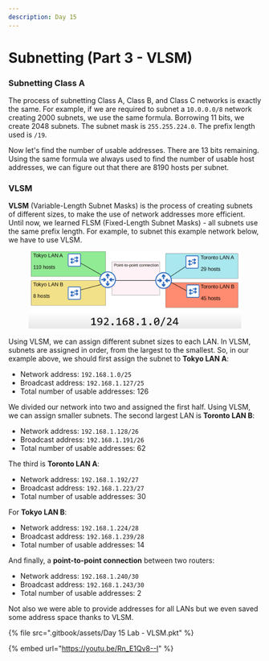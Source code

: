 ```yaml
---
description: Day 15
---
```


# Subnetting (Part 3 - VLSM)

### Subnetting Class A

The process of subnetting Class A, Class B, and Class C networks is exactly the same. For example, if we are required to subnet a `10.0.0.0/8` network creating 2000 subnets, we use the same formula. Borrowing 11 bits, we create 2048 subnets. The subnet mask is `255.255.224.0`. The prefix length used is `/19`.

Now let's find the number of usable addresses. There are 13 bits remaining. Using the same formula we always used to find the number of usable host addresses, we can figure out that there are 8190 hosts per subnet.

### VLSM

**VLSM** (Variable-Length Subnet Masks) is the process of creating subnets of different sizes, to make the use of network addresses more efficient. Until now, we learned FLSM (Fixed-Length Subnet Masks) - all subnets use the same prefix length. For example, to subnet this example network below, we have to use VLSM.

<figure><img src=".gitbook/assets/image (30).png" alt="vlsm network" width="563"><figcaption></figcaption></figure>

Using VLSM, we can assign different subnet sizes to each LAN. In VLSM, subnets are assigned in order, from the largest to the smallest. So, in our example above, we should first assign the subnet to **Tokyo LAN A**:&#x20;

* Network address: `192.168.1.0/25`
* Broadcast address: `192.168.1.127/25`
* Total number of usable addresses: 126

We divided our network into two and assigned the first half. Using VLSM, we can assign smaller subnets. The second largest LAN is **Toronto LAN B**:

* Network address: `192.168.1.128/26`
* Broadcast address: `192.168.1.191/26`
* Total number of usable addresses: 62

The third is **Toronto LAN A**:

* Network address: `192.168.1.192/27`
* Broadcast address: `192.168.1.223/27`
* Total number of usable addresses: 30

For **Tokyo LAN B**:

* Network address: `192.168.1.224/28`
* Broadcast address: `192.168.1.239/28`
* Total number of usable addresses: 14

And finally, a **point-to-point connection** between two routers:

* Network address: `192.168.1.240/30`
* Broadcast address: `192.168.1.243/30`
* Total number of usable addresses: 2

Not also we were able to provide addresses for all LANs but we even saved some address space thanks to VLSM.

{% file src=".gitbook/assets/Day 15 Lab - VLSM.pkt" %}

{% embed url="https://youtu.be/Rn_E1Qv8--I" %}
